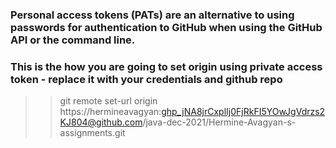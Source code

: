 
### Personal access tokens (PATs) are an alternative to using passwords for authentication to GitHub when using the GitHub API or the command line.

### This is the how you are going to set origin using private access token - replace it with your credentials and github repo   
>>git remote set-url origin https://hermineavagyan: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@github.com/java-dec-2021/Hermine-Avagyan-s-assignments.git
